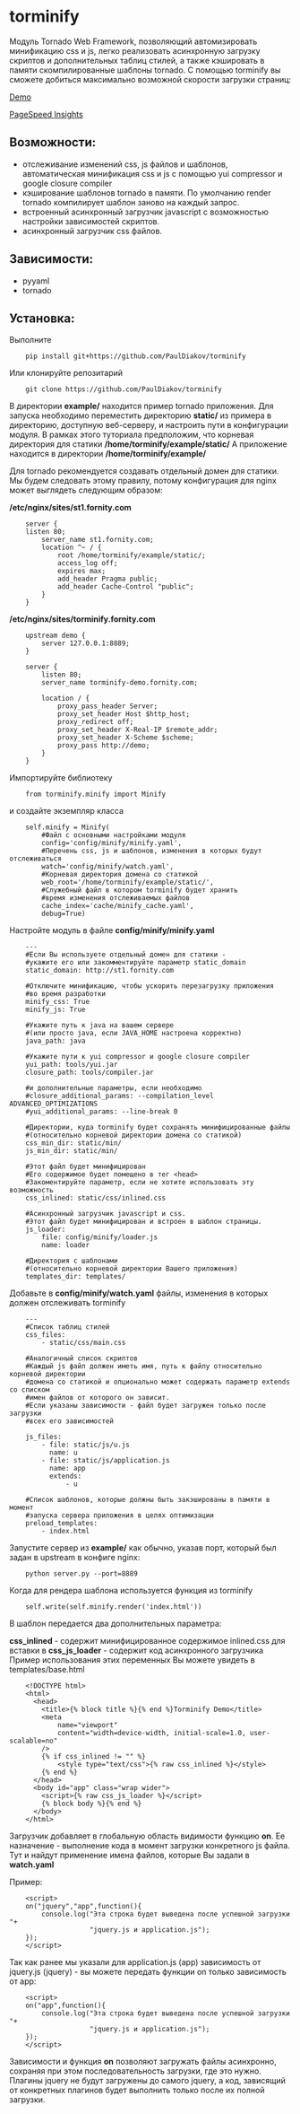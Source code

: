 # torminify
Модуль Tornado Web Framework, позволяющий автомизировать минификацию css и js, легко реализовать асинхронную загрузку скриптов и дополнительных таблиц стилей, а также кэшировать в памяти скомпилированные шаблоны tornado.
С помощью torminify вы сможете добиться максимально возможной скорости загрузки страниц: 

[Demo](http://torminify.fornity.com/)

[PageSpeed Insights](https://developers.google.com/speed/pagespeed/insights/?url=http%3A%2F%2Ftorminify.fornity.com%2F&tab=mobile)

## Возможности:
- отслеживание изменений css, js файлов и шаблонов, автоматическая минификация css и js с помощью yui compressor и google closure compiler
- кэширование шаблонов tornado в памяти. По умолчанию render tornado компилирует шаблон заново на каждый запрос.
- встроенный асинхронный загрузчик javascript с возможностью настройки зависимостей скриптов.
- асинхронный загрузчик css файлов.

## Зависимости:
- pyyaml
- tornado

## Установка:
Выполните 
```
    pip install git+https://github.com/PaulDiakov/torminify
```
Или клонируйте репозитарий
```
    git clone https://github.com/PaulDiakov/torminify
```

В директории **example/** находится пример tornado приложения. Для запуска необходимо переместить директорию **static/** из примера в директорию, доступную веб-серверу, и настроить пути в конфигурации модуля.
В рамках этого туториала предположим, что корневая директория для статики
**/home/torminify/example/static/**
А приложение находится в директории
**/home/torminify/example/**

Для tornado рекомендуется создавать отдельный домен для статики. Мы будем следовать этому правилу, потому конфигурация для nginx может выглядеть следующим образом:

**/etc/nginx/sites/st1.fornity.com**

```
    server {
    listen 80;
        server_name st1.fornity.com;
        location ^~ / {
            root /home/torminify/example/static/;
    		access_log off;
            expires max;
            add_header Pragma public;
            add_header Cache-Control "public";
        }
    }
```

**/etc/nginx/sites/torminify.fornity.com**

```
    upstream demo {
        server 127.0.0.1:8889;
    }
    
    server {
        listen 80;
        server_name torminify-demo.fornity.com;
        
        location / {
            proxy_pass_header Server;
            proxy_set_header Host $http_host;
            proxy_redirect off;
            proxy_set_header X-Real-IP $remote_addr;
            proxy_set_header X-Scheme $scheme;
            proxy_pass http://demo;
        }
    }
```

Импортируйте библиотеку

```
    from torminify.minify import Minify
```

и создайте экземпляр класса 

```
    self.minify = Minify(
    	#Файл с основными настройками модуля
        config='config/minify/minify.yaml',
        #Перечень css, js и шаблонов, изменения в которых будут отслеживаться
        watch='config/minify/watch.yaml',
        #Корневая директория домена со статикой
        web_root='/home/torminify/example/static/',
        #Служебный файл в котором torminify будет хранить 
        #время изменения отслеживаемых файлов
        cache_index='cache/minify_cache.yaml',
        debug=True)
```

Настройте модуль в файле **config/minify/minify.yaml**

```
    ---
    #Если Вы используете отдельный домен для статики - 
    #укажите его или закомментируйте параметр static_domain
    static_domain: http://st1.fornity.com
    
    #Отключите минификацию, чтобы ускорить перезагрузку приложения 
    #во время разработки
    minify_css: True
    minify_js: True

    #Укажите путь к java на вашем сервере 
    #(или просто java, если JAVA_HOME настроена корректно)
    java_path: java
    
    #Укажите пути к yui compressor и google closure compiler
    yui_path: tools/yui.jar
    closure_path: tools/compiler.jar

    #и дополнительные параметры, если необходимо
    #closure_additional_params: --compilation_level ADVANCED_OPTIMIZATIONS
    #yui_additional_params: --line-break 0
    
    #Директории, куда torminify будет сохранять минифицированные файлы 
    #(относительно корневой директории домена со статикой)
    css_min_dir: static/min/
    js_min_dir: static/min/
    
    #Этот файл будет минифицирован 
    #Его содержимое будет помещено в тег <head> 
    #Закоментируйте параметр, если не хотите использовать эту возможность
    css_inlined: static/css/inlined.css
    
    #Асинхронный загрузчик javascript и css. 
    #Этот файл будет минифицирован и встроен в шаблон страницы.
    js_loader: 
        file: config/minify/loader.js
        name: loader
    
    #Директория с шаблонами 
    #(относительно корневой директории Вашего приложения)
    templates_dir: templates/
```

Добавьте в **config/minify/watch.yaml** файлы, изменения в которых должен отслеживать torminify

```
    ---
    #Список таблиц стилей
    css_files:
        - static/css/main.css
    
    #Аналогичный список скриптов
    #Каждый js файл должен иметь имя, путь к файлу относительно корневой директории 
    #домена со статикой и опционально может содержать параметр extends со списком 
    #имен файлов от которого он зависит.
    #Если указаны зависимости - файл будет загружен только после загрузки 
    #всех его зависимостей

    js_files:
        - file: static/js/u.js
          name: u
        - file: static/js/application.js
          name: app
          extends:
              - u
    
    #Список шаблонов, которые должны быть закэшированы в памяти в момент 
    #запуска сервера приложения в целях оптимизации
    preload_templates:
        - index.html
```

Запустите сервер из **example/** как обычно, указав порт, который был задан в upstream в конфиге nginx:

```
    python server.py --port=8889
```

Когда для рендера шаблона используется функция из torminify

```
    self.write(self.minify.render('index.html'))
```

В шаблон передается два дополнительных параметра:

**css_inlined** - содержит минифицированное содержимое inlined.css для вставки в <head>
**css_js_loader** - содержит код асинхронного загрузчика
Пример использования этих переменных Вы можете увидеть в templates/base.html

```
    <!DOCTYPE html>
    <html>
      <head>
        <title>{% block title %}{% end %}Torminify Demo</title>
        <meta 
        	name="viewport" 
        	content="width=device-width, initial-scale=1.0, user-scalable=no" 
        />
        {% if css_inlined != "" %}
        	<style type="text/css">{% raw css_inlined %}</style>
        {% end %}
      </head>
      <body id="app" class="wrap wider">
      	<script>{% raw css_js_loader %}</script>
        {% block body %}{% end %}
      </body>
    </html>
```

Загрузчик добавляет в глобальную область видимости функцию **on**.
Ее назначение - выполнение кода в момент загрузки конкретного js файла.
Тут и найдут применение имена файлов, которые Вы задали в **watch.yaml**

Пример:

```
    <script>
    on("jquery","app",function(){
    	console.log("Эта строка будет выведена после успешной загрузки "+
    				"jquery.js и application.js");
    });
    </script>
```

Так как ранее мы указали для application.js (app) зависимость от jquery.js (jquery) - вы можете передать функции on только зависимость от app:

```
    <script>
    on("app",function(){
    	console.log("Эта строка будет выведена после успешной загрузки "+
    				"jquery.js и application.js");
    });
    </script>
```

Зависимости и функция **on** позволяют загружать файлы асинхронно, сохраняя при этом последовательность загрузки, где это нужно. Плагины jquery не будут загружены до самого jquery, а код, зависящий от конкретных плагинов будет выполнить только после их полной загрузки.
